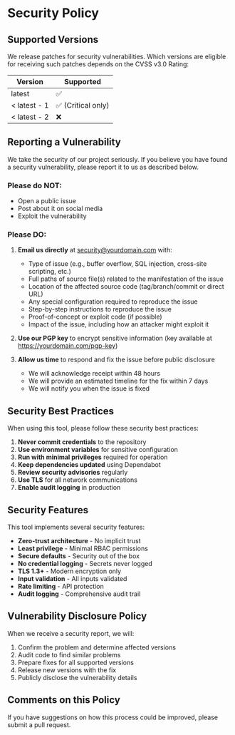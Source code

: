 # Security Policy

## Supported Versions

We release patches for security vulnerabilities. Which versions are eligible for receiving such patches depends on the CVSS v3.0 Rating:

| Version | Supported          |
| ------- | ------------------ |
| latest  | :white_check_mark: |
| < latest - 1 | :white_check_mark: (Critical only) |
| < latest - 2 | :x:                |

## Reporting a Vulnerability

We take the security of our project seriously. If you believe you have found a security vulnerability, please report it to us as described below.

### Please do NOT:
- Open a public issue
- Post about it on social media
- Exploit the vulnerability

### Please DO:
1. **Email us directly** at security@yourdomain.com with:
   - Type of issue (e.g., buffer overflow, SQL injection, cross-site scripting, etc.)
   - Full paths of source file(s) related to the manifestation of the issue
   - Location of the affected source code (tag/branch/commit or direct URL)
   - Any special configuration required to reproduce the issue
   - Step-by-step instructions to reproduce the issue
   - Proof-of-concept or exploit code (if possible)
   - Impact of the issue, including how an attacker might exploit it

2. **Use our PGP key** to encrypt sensitive information (key available at https://yourdomain.com/pgp-key)

3. **Allow us time** to respond and fix the issue before public disclosure
   - We will acknowledge receipt within 48 hours
   - We will provide an estimated timeline for the fix within 7 days
   - We will notify you when the issue is fixed

## Security Best Practices

When using this tool, please follow these security best practices:

1. **Never commit credentials** to the repository
2. **Use environment variables** for sensitive configuration
3. **Run with minimal privileges** required for operation
4. **Keep dependencies updated** using Dependabot
5. **Review security advisories** regularly
6. **Use TLS** for all network communications
7. **Enable audit logging** in production

## Security Features

This tool implements several security features:

- **Zero-trust architecture** - No implicit trust
- **Least privilege** - Minimal RBAC permissions
- **Secure defaults** - Security out of the box
- **No credential logging** - Secrets never logged
- **TLS 1.3+** - Modern encryption only
- **Input validation** - All inputs validated
- **Rate limiting** - API protection
- **Audit logging** - Comprehensive audit trail

## Vulnerability Disclosure Policy

When we receive a security report, we will:

1. Confirm the problem and determine affected versions
2. Audit code to find similar problems
3. Prepare fixes for all supported versions
4. Release new versions with the fix
5. Publicly disclose the vulnerability details

## Comments on this Policy

If you have suggestions on how this process could be improved, please submit a pull request.